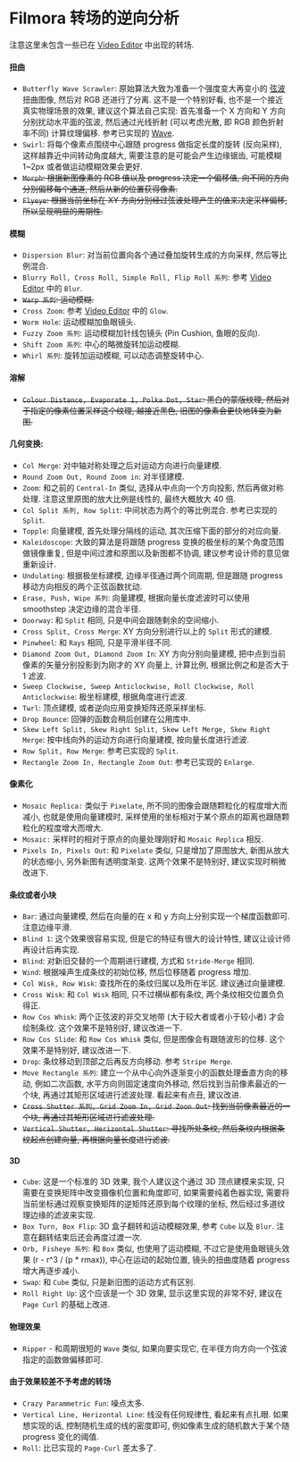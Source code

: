 # Filmora 转场的逆向分析

注意这里未包含一些已在 [Video Editor](#transitions/analysis/video-editor) 中出现的转场.


#### 扭曲

 - `Butterfly Wave Scrawler`: 原始算法大致为准备一个强度变大再变小的 <a href="http://www.iquilezles.org/apps/graphtoy/?f1(x)=pow(2.71828,%20cos(x))-2%20*%20cos(4*x)%20+%20pow(sin((2*x%20-%203.1416)/24),5)">弦波</a> 扭曲图像, 然后对 RGB 还进行了分离. 这不是一个特别好看, 也不是一个接近真实物理场景的效果, 建议这个算法自己实现: 首先准备一个 X 方向和 Y 方向分别扰动水平面的弦波, 然后通过光线折射 (可以考虑光散, 即 RGB 颜色折射率不同) 计算纹理偏移. 参考已实现的 [Wave](#transitions/wave).
 - `Swirl`: 将每个像素点围绕中心跟随 progress 做指定长度的旋转 (反向采样), 这样越靠近中间转动角度越大, 需要注意的是可能会产生边缘锯齿, 可能模糊 1~2px 或者做运动模糊效果会更好.
 - ~~`Morph`: 根据新图像素的 RGB 值以及 progress 决定一个偏移值, 向不同的方向分别偏移每个通道, 然后从新的位置获得像素.~~
 - ~~`Flyeye`: 根据当前坐标在 XY 方向分别经过弦波处理产生的值来决定采样偏移, 所以呈现明显的周期性.~~



#### 模糊

 - `Dispersion Blur`: 对当前位置向各个通过叠加旋转生成的方向采样, 然后等比例混合.
 - `Blurry Roll, Cross Roll, Simple Roll, Flip Roll 系列`: 参考 [Video Editor](#transitions/analysis/video-editor) 中的 `Blur`.
 - ~~`Warp 系列`: 运动模糊.~~
 - `Cross Zoom`: 参考 [Video Editor](#transitions/analysis/video-editor) 中的 `Glow`.
 - `Worm Hole`: 运动模糊加鱼眼镜头.
 - `Fuzzy Zoom 系列`: 运动模糊加针线包镜头 (Pin Cushion, 鱼眼的反向).
 - `Shift Zoom 系列`: 中心的略微旋转加运动模糊.
 - `Whirl 系列`: 旋转加运动模糊, 可以动态调整旋转中心.



#### 溶解

 - ~~`Colour Distance, Evaporate 1, Polka Dot, Star`: 黑白的蒙版纹理, 然后对于指定的像素位置采样这个纹理, 越接近黑色, 旧图的像素会更快地转变为新图.~~



#### 几何变换: 

 - `Col Merge`: 对中轴对称处理之后对运动方向进行向量建模.
 - `Round Zoom Out, Round Zoom in`: 对半径建模.
 - `Zoom`: 和之前的 `Central-In` 类似, 选择从中点向一个方向投影, 然后再做对称处理. 注意这里原图的放大比例是线性的, 最终大概放大 40 倍.
 - `Col Split 系列, Row Split`: 中间状态为两个的等比例混合. 参考已实现的 `Split`.
 - `Topple`: 向量建模, 首先处理分隔线的运动, 其次压缩下面的部分的对应向量.
 - `Kaleidoscope`: 大致的算法是将跟随 progress 变换的极坐标的某个角度范围做镜像重复, 但是中间过渡和原图以及新图都不协调, 建议参考设计师的意见做重新设计.
 - `Undulating`: 根据极坐标建模, 边缘半径通过两个同周期, 但是跟随 progress 移动方向相反的两个正弦函数扰动.
 - `Erase, Push, Wipe 系列`: 向量建模, 根据向量长度滤波时可以使用 smoothstep 决定边缘的混合半径.
 - `Doorway`: 和 `Split` 相同, 只是中间会跟随剩余的空间缩小.
 - `Cross Split, Cross Merge`: XY 方向分别进行以上的 `Split` 形式的建模.
 - `Pinwheel`: 和 `Rays` 相同, 只是平滑半径不同.
 - `Diamond Zoom Out, Diamond Zoom In`: XY 方向分别向量建模, 把中点到当前像素的矢量分别投影到为刚才的 XY 向量上, 计算比例, 根据比例之和是否大于 1 滤波.
 - `Sweep Clockwise, Sweep Anticlockwise, Roll Clockwise, Roll Anticlockwise`: 极坐标建模, 根据角度进行滤波.
 - `Twrl`: 顶点建模, 或者逆向应用变换矩阵还原采样坐标.
 - `Drop Bounce`: 回弹的函数会稍后创建在公用库中.
 - `Skew Left Split, Skew Right Split, Skew Left Merge, Skew Right Merge`: 按中线向外的运动方向进行向量建模, 按向量长度进行滤波.
 - `Row Split, Row Merge`: 参考已实现的 `Split`.
 - `Rectangle Zoom In, Rectangle Zoom Out`: 参考已实现的 `Enlarge`.


#### 像素化

 - `Mosaic Replica:` 类似于 `Pixelate`, 所不同的图像会跟随颗粒化的程度增大而减小, 也就是使用向量建模时, 采样使用的坐标相对于某个原点的距离也跟随颗粒化的程度增大而增大.
 - `Mosaic:` 采样时的相对于原点的向量处理刚好和 `Mosaic Replica` 相反.
 - `Pixels In, Pixels Out`: 和 `Pixelate` 类似, 只是增加了原图放大, 新图从放大的状态缩小, 另外新图有透明度渐变. 这两个效果不是特别好, 建议实现时稍微改进下.



#### 条纹或者小块

 - `Bar`: 通过向量建模, 然后在向量的在 x 和 y 方向上分别实现一个梯度函数即可. 注意边缘平滑.
 - `Blind 1`: 这个效果很容易实现, 但是它的特征有很大的设计特性, 建议让设计师再设计后再实现.
 - `Blind`: 对新旧交替的一个周期进行建模, 方式和 `Stride-Merge` 相同.
 - `Wind`: 根据噪声生成条纹的初始位移, 然后位移随着 progress 增加.
 - `Col Wisk, Row Wisk`: 查找所在的条纹归属以及所在半区. 建议通过向量建模.
 - `Cross Wisk`: 和 `Col Wisk` 相同, 只不过横纵都有条纹, 两个条纹相交位置负负得正.
 - `Row Cos Whisk`: 两个正弦波的非交叉地带 (大于较大者或者小于较小者) 才会绘制条纹. 这个效果不是特别好, 建议改进一下.
 - `Row Cos Slide`: 和 `Row Cos Whisk` 类似, 但是图像会有跟随波形的位移. 这个效果不是特别好, 建议改进一下.
 - `Drop`: 条纹移动到顶部之后再反方向移动. 参考 `Stripe Merge`.
 - `Move Rectangle 系列`: 建立一个从中心向外逐渐变小的函数处理垂直方向的移动, 例如二次函数, 水平方向则固定速度向外移动, 然后找到当前像素最近的一个块, 再通过其矩形区域进行滤波处理. 看起来有点丑, 建议改进.
 - ~~`Cross Shutter 系列, Grid Zoom In, Grid Zoon Out`: 找到当前像素最近的一个块, 再通过其矩形区域进行滤波处理.~~
 - ~~`Vertical Shutter, Herizontal Shutter`: 寻找所处条纹, 然后条纹内根据条纹起点创建向量, 再根据向量长度进行滤波.~~


#### 3D
 
 - `Cube`: 这是一个标准的 3D 效果, 我个人建议这个通过 3D 顶点建模来实现, 只需要在变换矩阵中改变摄像机位置和角度即可, 如果需要纯着色器实现, 需要将当前坐标通过观察变换矩阵的逆矩阵还原到每个纹理的坐标, 然后经过多道纹理边缘的滤波来实现.
 - `Box Turn, Box Flip`: 3D 盒子翻转和运动模糊效果, 参考 `Cube` 以及 `Blur`. 注意在翻转结束后还会再度过渡一次.
 - `Orb, Fisheye 系列`: 和 `Box` 类似, 也使用了运动模糊, 不过它是使用鱼眼镜头效果 (r - r^3 / (p * rmax)), 中心在运动的起始位置, 镜头的扭曲度随着 progress 增大再逐步减小.
 - `Swap`: 和 `Cube` 类似, 只是新旧图的运动方式有区别.
 - `Roll Right Up`: 这个应该是一个 3D 效果, 显示这里实现的非常不好, 建议在 `Page Curl` 的基础上改进.



#### 物理效果

 - `Ripper` - 和周期很短的 `Wave` 类似, 如果向要实现它, 在半径方向方向一个弦波指定的函数做偏移即可.



#### 由于效果较差不予考虑的转场

 - `Crazy Parammetric Fun`: 噪点太多.
 - `Vertical Line, Herizontal Line`: 线没有任何规律性, 看起来有点扎眼. 如果想实现的话, 控制随机生成的线的密度即可, 例如像素生成的随机数大于某个随 progress 变化的阈值.
 - `Roll`: 比已实现的 `Page-Curl` 差太多了.
